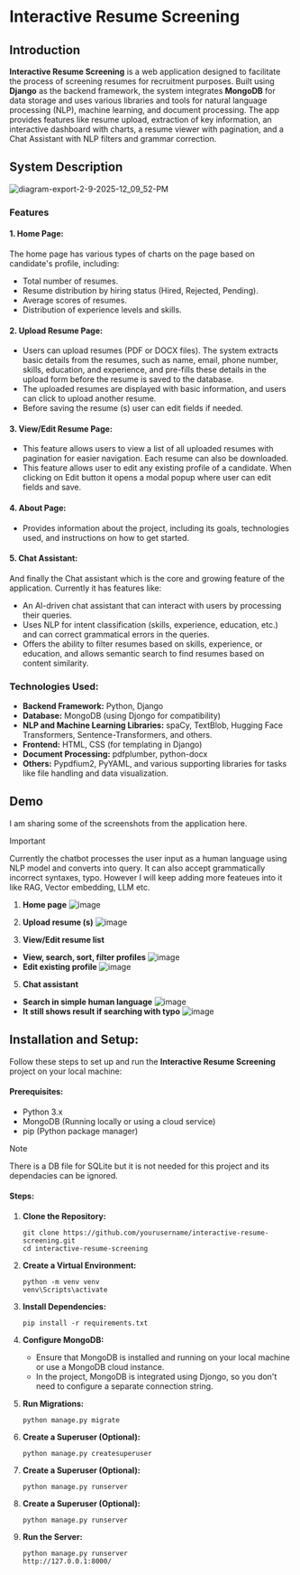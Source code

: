 # Interactive Resume Screening

## Introduction
**Interactive Resume Screening** is a web application designed to facilitate the process of screening resumes for recruitment purposes. 
Built using **Django** as the backend framework, the system integrates **MongoDB** for data storage and uses various libraries and tools for natural language processing (NLP), machine learning, and document processing. The app provides features like resume upload, extraction of key information, an interactive dashboard with charts, a resume viewer with pagination, and a Chat Assistant with NLP filters and grammar correction.

## System Description

![diagram-export-2-9-2025-12_09_52-PM](https://github.com/user-attachments/assets/929e947a-46ad-4337-a4f3-ac00f44a0cb3)

### Features
#### 1. Home Page:

The home page has various types of charts on the page based on candidate's profile, including:
- Total number of resumes.
- Resume distribution by hiring status (Hired, Rejected, Pending).
- Average scores of resumes.
- Distribution of experience levels and skills.

#### 2. Upload Resume Page:

- Users can upload resumes (PDF or DOCX files). The system extracts basic details from the resumes, such as name, email, phone number, skills, education, and experience, and pre-fills these details in the upload form before the resume is saved to the database.
- The uploaded resumes are displayed with basic information, and users can click to upload another resume.
- Before saving the resume (s) user can edit fields if needed.

#### 3. View/Edit Resume Page:

- This feature allows users to view a list of all uploaded resumes with pagination for easier navigation. Each resume can also be downloaded.
- This feature allows user to edit any existing profile of a candidate. When clicking on Edit button it opens a modal popup where user can edit fields and save.

#### 4. About Page:

- Provides information about the project, including its goals, technologies used, and instructions on how to get started.

#### 5. Chat Assistant:

And finally the Chat assistant which is the core and growing feature of the application. Currently it has features like:

- An AI-driven chat assistant that can interact with users by processing their queries.
- Uses NLP for intent classification (skills, experience, education, etc.) and can correct grammatical errors in the queries.
- Offers the ability to filter resumes based on skills, experience, or education, and allows semantic search to find resumes based on content similarity.

### Technologies Used:
- **Backend Framework:** Python, Django
- **Database:** MongoDB (using Djongo for compatibility)
- **NLP and Machine Learning Libraries:** spaCy, TextBlob, Hugging Face Transformers, Sentence-Transformers, and others.
- **Frontend:** HTML, CSS (for templating in Django)
- **Document Processing:** pdfplumber, python-docx
- **Others:** Pypdfium2, PyYAML, and various supporting libraries for tasks like file handling and data visualization.

## Demo
I am sharing some of the screenshots from the application here. 
>[!IMPORTANT]
>Currently the chatbot processes the user input as a human language using NLP model and converts into query. It can also accept grammatically incorrect syntaxes, typo.
>However I will keep adding more feateues into it like RAG, Vector embedding, LLM etc.

1. **Home page**
![image](https://github.com/user-attachments/assets/98e31632-c394-43f5-8db0-03142d8eba5f)

2. **Upload resume (s)**
![image](https://github.com/user-attachments/assets/863a417a-3c36-4917-8528-dd30d59850d4)

3. **View/Edit resume list**

- **View, search, sort, filter profiles**
![image](https://github.com/user-attachments/assets/79ea4a98-f8ee-448c-9214-34c47b891c8e)
- **Edit existing profile**
![image](https://github.com/user-attachments/assets/e1197a40-5a07-4cfe-9e1f-b3ca9f44adba)

5. **Chat assistant**

- **Search in simple human language**
![image](https://github.com/user-attachments/assets/c734ea40-7e4b-463e-bb60-a74db35242b6)
- **It still shows result if searching with typo**
![image](https://github.com/user-attachments/assets/661a1380-0722-4e5e-a08f-5ab1867a8416)




## Installation and Setup: 
Follow these steps to set up and run the **Interactive Resume Screening** project on your local machine:

#### Prerequisites:
- Python 3.x
- MongoDB (Running locally or using a cloud service)
- pip (Python package manager)


> [!NOTE]
> There is a DB file for SQLite but it is not needed for this project and its dependacies can be ignored.

#### Steps:
1. **Clone the Repository:**
   
   ```
   git clone https://github.com/yourusername/interactive-resume-screening.git
   cd interactive-resume-screening
   ```
3. **Create a Virtual Environment:**
   
   ```
   python -m venv venv
   venv\Scripts\activate
   ```
4. **Install Dependencies:**
   
   ```
   pip install -r requirements.txt
   ```
5. **Configure MongoDB:**
   
   - Ensure that MongoDB is installed and running on your local machine or use a MongoDB cloud instance.
   - In the project, MongoDB is integrated using Djongo, so you don't need to configure a separate connection string.

5. **Run Migrations:**
   
   ```
   python manage.py migrate
   ```
7. **Create a Superuser (Optional):**
   
   ```
   python manage.py createsuperuser
   ```
8. **Create a Superuser (Optional):**
   
   ```
   python manage.py runserver
   ```
9. **Create a Superuser (Optional):**
   
   ```
   python manage.py runserver
   ```
10. **Run the Server:**
    
      ```
      python manage.py runserver
      http://127.0.0.1:8000/
      ```
